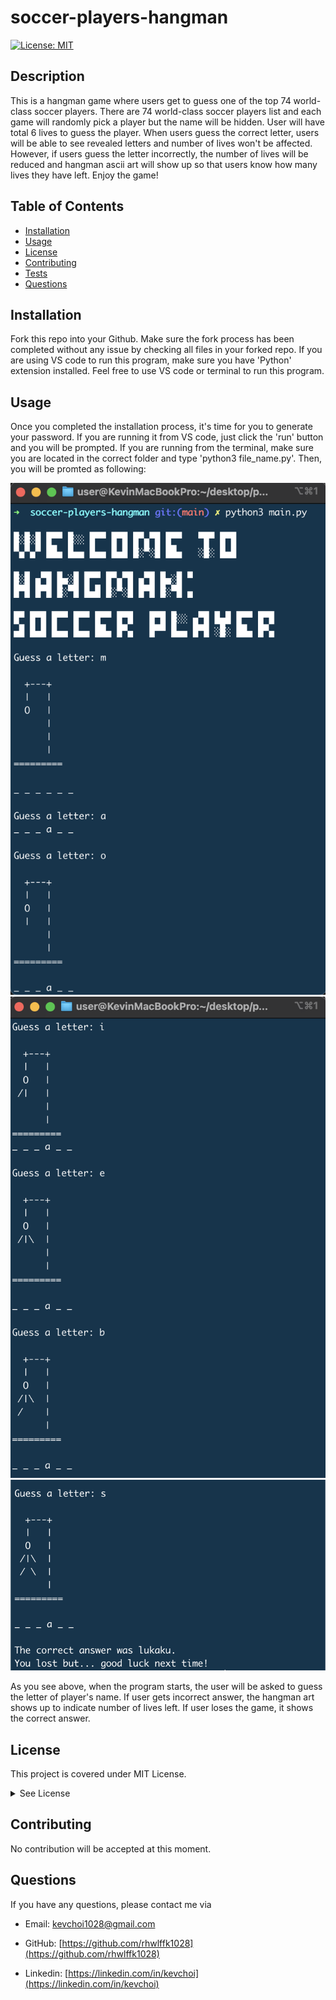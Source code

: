 # soccer-players-hangman

  [![License: MIT](https://img.shields.io/badge/License-MIT-yellow.svg)](https://opensource.org/licenses/MIT)

  ## Description
  This is a hangman game where users get to guess one of the top 74 world-class soccer players. There are 74 world-class soccer players list and each game will randomly pick a player but the name will be hidden. User will have total 6 lives to guess the player. When users guess the correct letter, users will be able to see revealed letters and number of lives won't be affected. However, if users guess the letter incorrectly, the number of lives will be reduced and hangman ascii art will show up so that users know how many lives they have left. Enjoy the game!

  ## Table of Contents
  * [Installation](#installation)
  * [Usage](#usage)
  * [License](#license)
  * [Contributing](#contributing)
  * [Tests](#tests)
  * [Questions](#questions)
 
  ## Installation
  Fork this repo into your Github. Make sure the fork process has been completed without any issue by checking all files in your forked repo. If you are using VS code to run this program, make sure you have 'Python' extension installed. Feel free to use VS code or terminal to run this program.

  ## Usage
  Once you completed the installation process, it's time for you to generate your password. If you are running it from VS code, just click the 'run' button and you will be prompted. If you are running from the terminal, make sure you are located in the correct folder and type 'python3 file_name.py'. Then, you will be promted as following:

![screenshot of hangman1](./attachment/demo1.png)
![screenshot of hangman2](./attachment/demo2.png)
![screenshot of hangman3](./attachment/demo3.png)

As you see above, when the program starts, the user will be asked to guess the letter of player's name. If user gets incorrect answer, the hangman art shows up to indicate number of lives left. If user loses the game, it shows the correct answer.
  
  ## License
  This project is covered under MIT License.

  <details>
    <summary>
      See License
    </summary> 
  
  ```
  Copyright <2022> <Kevin Choi>

  Permission is hereby granted, free of charge, to any person obtaining a copy of this software and associated documentation files (the "Software"), to deal in the Software without restriction, including without limitation the rights to use, copy, modify, merge, publish, distribute, sublicense, and/or sell copies of the Software, and to permit persons to whom the Software is furnished to do so, subject to the following conditions:
  The above copyright notice and this permission notice shall be included in all copies or substantial portions of the Software.
  
  THE SOFTWARE IS PROVIDED "AS IS", WITHOUT WARRANTY OF ANY KIND, EXPRESS OR IMPLIED, INCLUDING BUT NOT LIMITED TO THE WARRANTIES OF MERCHANTABILITY, FITNESS FOR A PARTICULAR PURPOSE AND NONINFRINGEMENT. IN NO EVENT SHALL THE AUTHORS OR COPYRIGHT HOLDERS BE LIABLE FOR ANY CLAIM, DAMAGES OR OTHER LIABILITY, WHETHER IN AN ACTION OF CONTRACT, TORT OR OTHERWISE, ARISING FROM, OUT OF OR IN CONNECTION WITH THE SOFTWARE OR THE USE OR OTHER DEALINGS IN THE SOFTWARE.
  ```
  </details>
  

  ## Contributing
  No contribution will be accepted at this moment.

  ## Questions
  If you have any questions, please contact me via

  * Email: [kevchoi1028@gmail.com](mailto:kevchoi1028@gmail.com)

  * GitHub: [https://github.com/rhwlffk1028](https://github.com/rhwlffk1028)

  * Linkedin: [https://linkedin.com/in/kevchoi](https://linkedin.com/in/kevchoi)